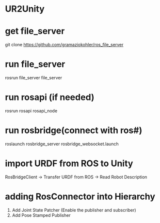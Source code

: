 # UR2Unity
# get file_server
git clone https://github.com/gramaziokohler/ros_file_server
# run file_server
rosrun file_server file_server

# run rosapi (if needed)
rosrun rosapi rosapi_node 

# run rosbridge(connect with ros#)
roslaunch rosbridge_server rosbridge_websocket.launch

# import URDF from ROS to Unity
RosBridgeClient -> Transfer URDF from ROS -> Read Robot Description

# adding RosConnector into Hierarchy
1. Add Joint State Patcher (Enable the publisher and subscriber)
2. Add Pose Stamped Publisher
